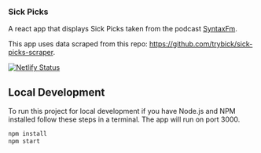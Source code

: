 ### Sick Picks

A react app that displays Sick Picks taken from the podcast [SyntaxFm](https://syntax.fm).

This app uses data scraped from this repo: https://github.com/trybick/sick-picks-scraper.

[![Netlify Status](https://api.netlify.com/api/v1/badges/f62444d0-41eb-4f69-911d-b9bf51dd741a/deploy-status)](https://app.netlify.com/sites/sickpicks/deploys)

## Local Development

To run this project for local development if you have Node.js and NPM
installed follow these steps in a terminal. The app will run on port 3000.

```bash
npm install
npm start
```
